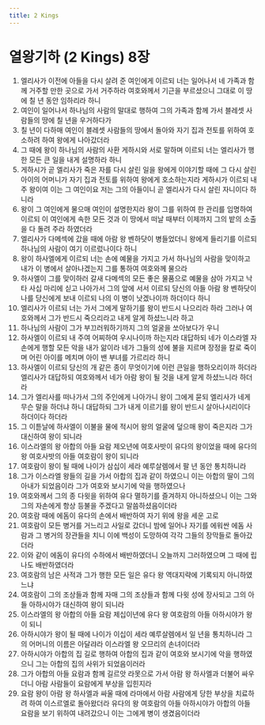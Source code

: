 ```yaml
---
title: 2 Kings
---
```


# 열왕기하 (2 Kings) 8장
1. 엘리사가 이전에 아들을 다시 살려 준 여인에게 이르되 너는 일어나서 네 가족과 함께 거주할 만한 곳으로 가서 거주하라 여호와께서 기근을 부르셨으니 그대로 이 땅에 칠 년 동안 임하리라 하니
1. 여인이 일어나서 하나님의 사람의 말대로 행하여 그의 가족과 함께 가서 블레셋 사람들의 땅에 칠 년을 우거하다가
1. 칠 년이 다하매 여인이 블레셋 사람들의 땅에서 돌아와 자기 집과 전토를 위하여 호소하려 하여 왕에게 나아갔더라
1. 그 때에 왕이 하나님의 사람의 사환 게하시와 서로 말하며 이르되 너는 엘리사가 행한 모든 큰 일을 내게 설명하라 하니
1. 게하시가 곧 엘리사가 죽은 자를 다시 살린 일을 왕에게 이야기할 때에 그 다시 살린 아이의 어머니가 자기 집과 전토를 위하여 왕에게 호소하는지라 게하시가 이르되 내 주 왕이여 이는 그 여인이요 저는 그의 아들이니 곧 엘리사가 다시 살린 자니이다 하니라
1. 왕이 그 여인에게 물으매 여인이 설명한지라 왕이 그를 위하여 한 관리를 임명하여 이르되 이 여인에게 속한 모든 것과 이 땅에서 떠날 때부터 이제까지 그의 밭의 소출을 다 돌려 주라 하였더라
1. 엘리사가 다메섹에 갔을 때에 아람 왕 벤하닷이 병들었더니 왕에게 들리기를 이르되 하나님의 사람이 여기 이르렀나이다 하니
1. 왕이 하사엘에게 이르되 너는 손에 예물을 가지고 가서 하나님의 사람을 맞이하고 내가 이 병에서 살아나겠는지 그를 통하여 여호와께 물으라
1. 하사엘이 그를 맞이하러 갈새 다메섹의 모든 좋은 물품으로 예물을 삼아 가지고 낙타 사십 마리에 싣고 나아가서 그의 앞에 서서 이르되 당신의 아들 아람 왕 벤하닷이 나를 당신에게 보내 이르되 나의 이 병이 낫겠나이까 하더이다 하니
1. 엘리사가 이르되 너는 가서 그에게 말하기를 왕이 반드시 나으리라 하라 그러나 여호와께서 그가 반드시 죽으리라고 내게 알게 하셨느니라 하고
1. 하나님의 사람이 그가 부끄러워하기까지 그의 얼굴을 쏘아보다가 우니
1. 하사엘이 이르되 내 주여 어찌하여 우시나이까 하는지라 대답하되 네가 이스라엘 자손에게 행할 모든 악을 내가 앎이라 네가 그들의 성에 불을 지르며 장정을 칼로 죽이며 어린 아이를 메치며 아이 밴 부녀를 가르리라 하니
1. 하사엘이 이르되 당신의 개 같은 종이 무엇이기에 이런 큰일을 행하오리이까 하더라 엘리사가 대답하되 여호와께서 네가 아람 왕이 될 것을 내게 알게 하셨느니라 하더라
1. 그가 엘리사를 떠나가서 그의 주인에게 나아가니 왕이 그에게 묻되 엘리사가 네게 무슨 말을 하더냐 하니 대답하되 그가 내게 이르기를 왕이 반드시 살아나시리이다 하더이다 하더라
1. 그 이튿날에 하사엘이 이불을 물에 적시어 왕의 얼굴에 덮으매 왕이 죽은지라 그가 대신하여 왕이 되니라
1. 이스라엘의 왕 아합의 아들 요람 제오년에 여호사밧이 유다의 왕이었을 때에 유다의 왕 여호사밧의 아들 여호람이 왕이 되니라
1. 여호람이 왕이 될 때에 나이가 삼십이 세라 예루살렘에서 팔 년 동안 통치하니라
1. 그가 이스라엘 왕들의 길을 가서 아합의 집과 같이 하였으니 이는 아합의 딸이 그의 아내가 되었음이라 그가 여호와 보시기에 악을 행하였으나
1. 여호와께서 그의 종 다윗을 위하여 유다 멸하기를 즐겨하지 아니하셨으니 이는 그와 그의 자손에게 항상 등불을 주겠다고 말씀하셨음이더라
1. 여호람 때에 에돔이 유다의 손에서 배반하여 자기 위에 왕을 세운 고로
1. 여호람이 모든 병거를 거느리고 사일로 갔더니 밤에 일어나 자기를 에워싼 에돔 사람과 그 병거의 장관들을 치니 이에 백성이 도망하여 각각 그들의 장막들로 돌아갔더라
1. 이와 같이 에돔이 유다의 수하에서 배반하였더니 오늘까지 그러하였으며 그 때에 립나도 배반하였더라
1. 여호람의 남은 사적과 그가 행한 모든 일은 유다 왕 역대지략에 기록되지 아니하였느냐
1. 여호람이 그의 조상들과 함께 자매 그의 조상들과 함께 다윗 성에 장사되고 그의 아들 아하시야가 대신하여 왕이 되니라
1. 이스라엘의 왕 아합의 아들 요람 제십이년에 유다 왕 여호람의 아들 아하시야가 왕이 되니
1. 아하시야가 왕이 될 때에 나이가 이십이 세라 예루살렘에서 일 년을 통치하니라 그의 어머니의 이름은 아달랴라 이스라엘 왕 오므리의 손녀이더라
1. 아하시야가 아합의 집 길로 행하여 아합의 집과 같이 여호와 보시기에 악을 행하였으니 그는 아합의 집의 사위가 되었음이러라
1. 그가 아합의 아들 요람과 함께 길르앗 라못으로 가서 아람 왕 하사엘과 더불어 싸우더니 아람 사람들이 요람에게 부상을 입힌지라
1. 요람 왕이 아람 왕 하사엘과 싸울 때에 라마에서 아람 사람에게 당한 부상을 치료하려 하여 이스르엘로 돌아왔더라 유다의 왕 여호람의 아들 아하시야가 아합의 아들 요람을 보기 위하여 내려갔으니 이는 그에게 병이 생겼음이더라